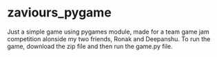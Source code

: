 # zaviours_pygame
 Just a simple game using pygames module, made for a team game jam competition alonside my two friends, Ronak and Deepanshu.
 To run the game, download the zip file and then run the game.py file.
